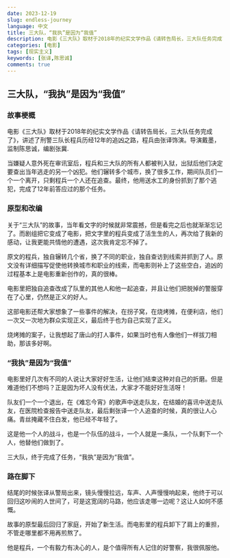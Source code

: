 ```yaml
---
date: 2023-12-19
slug: endless-journey
language: 中文
title: 三大队，“我执”是因为“我值”
description: 电影《三大队》取材于2018年的纪实文学作品《请转告局长，三大队任务完成了》，讲述了刑警三队长程兵历经12年的追凶之路，程兵由张译饰演。
categories: [电影]
tags: [现实主义]
keywords: [张译,陈思诚]
comments: true
---
```


## 三大队，“我执”是因为“我值”

### 故事梗概

电影《三大队》取材于2018年的纪实文学作品《请转告局长，三大队任务完成了》，讲述了刑警三队长程兵历经12年的追凶之路，程兵由张译饰演。导演戴墨，监制陈思诚，编剧张冀.

当嫌疑人意外死在审讯室后，程兵和三大队的所有人都被判入狱，出狱后他们决定要查出当年逃走的另一个凶犯。他们辗转多个城市，换了很多工作，期间队员们一个一个离开，只剩程兵一个人还在追查。最终，他用送水工的身份抓到了那个逃犯，完成了12年前答应过的那个任务。

### 原型和改编
 
关于“三大队”的故事，当年看文字的时候就非常震撼，但是看完之后也就渐渐忘记了。而剧组把它变成了电影，把文字里的程兵变成了活生生的人，再次给了我新的感动，让我更能共情他的遭遇，这次我肯定忘不掉了。

原文的程兵，独自辗转几个省，换了不同的职业，独自查访到线索并抓到了人。原文没有详细描写促使他转换城市和职业的线索，而电影则补上了这些空白，追凶的过程基本上是电影重新创作的，真的很棒。

电影里把独自追查改成了队里的其他人和他一起追查，并且让他们把脱掉的警服穿在了心里，仍然是正义的好人。

这部电影还帮大家想象了一些事件的解决，在拐子窝，在烧烤摊，在便利店，他们一次又一次地为群众实现正义，最后终于也为自己实现了正义。

烧烤摊的案子，让我想起了唐山的打人事件，如果当时也有人像他们一样拔刀相助，那该多好啊。

### “我执”是因为“我值”

电影里好几次有不同的人说让大家好好生活，让他们结束这种对自己的折磨。但是难道他们不想吗？正是因为坏人没有伏法，大家才不能好好生活呀！

队友们一个一个退出，在《难忘今宵》的歌声中送走队友，在结婚的喜讯中送走队友，在医院检查报告中送走队友，最后剩张译一个人追查的时候，真的很让人心痛。青丝掩藏不住白发，他已经不年轻了。

这是他一个人的战斗，也是一个队伍的战斗，一个人就是一条队，一个队剩下一个人，他替他们做到了。

三大队，终于完成了任务，“我执”是因为“我值”。

### 路在脚下

结尾的时候张译从警局出来，镜头慢慢拉远，车声、人声慢慢响起来，他终于可以回归这吵闹的人世间了，可是这宽阔的马路，他应该走哪一边呢？这让人如何不感慨。

故事的原型最后回归了家庭，开始了新生活。而电影里的程兵卸下了肩上的重担，不管走哪里都不用再煎熬了。

他是程兵，一个有毅力有决心的人，是个值得所有人记住的好警察，我很佩服他。
